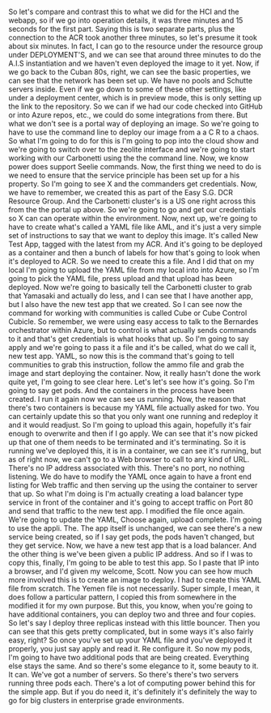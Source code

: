So let's compare and contrast this to what we did for the HCI and the webapp, so if we go into operation
details, it was three minutes and 15 seconds for the first part.
Saying this is two separate parts, plus the connection to the ACR took another three minutes, so let's
presume it took about six minutes.
In fact, I can go to the resource under the resource group under DEPLOYMENT'S, and we can see that
around three minutes to do the A.I.S instantiation and we haven't even deployed the image to it yet.
Now, if we go back to the Cuban 80s, right, we can see the basic properties, we can see that the
network has been set up.
We have no pools and Schutte servers inside.
Even if we go down to some of these other settings, like under a deployment center, which is in preview
mode, this is only setting up the link to the repository.
So we can if we had our code checked into GitHub or into Azure repos, etc., we could do some integrations
from there.
But what we don't see is a portal way of deploying an image.
So we're going to have to use the command line to deploy our image from a a C R to a chaos.
So what I'm going to do for this is I'm going to pop into the cloud show and we're going to switch over
to the zeolite interface and we're going to start working with our Carbonetti using the the command
line.
Now, we know power does support Seelie commands.
Now, the first thing we need to do is we need to ensure that the service principle has been set up
for a his property.
So I'm going to see X and the commanders get credentials.
Now, we have to remember, we created this as part of the Easy S.G. DCR Resource Group.
And the Carbonetti cluster's is a US one right across this from the the portal up above.
So we're going to go and get our credentials so X can can operate within the environment.
Now, next up, we're going to have to create what's called a YAML file like AML, and it's just a very
simple set of instructions to say that we want to deploy this image.
It's called New Test App, tagged with the latest from my ACR.
And it's going to be deployed as a container and then a bunch of labels for how that's going to look
when it's deployed to ACR.
So we need to create this a file.
And I did that on my local I'm going to upload the YAML file from my local into into Azure, so I'm
going to pick the YAML file, press upload and that upload has been deployed.
Now we're going to basically tell the Carbonetti cluster to grab that Yamasaki and actually do less,
and I can see that I have another app, but I also have the new test app that we created.
So I can see now the command for working with communities is called Cube or Cube Control Cubicle.
So remember, we were using easy access to talk to the Bernardes orchestrator within Azure, but to
control is what actually sends commands to it and that's get credentials is what hooks that up.
So I'm going to say apply and we're going to pass it a file and it's be called, what do we call it,
new test app.
YAML, so now this is the command that's going to tell communities to grab this instruction, follow
the ammo file and grab the image and start deploying the container.
Now, it really hasn't done the work quite yet, I'm going to see clear here.
Let's let's see how it's going.
So I'm going to say get pods.
And the containers in the process have been created.
I run it again now we can see us running.
Now, the reason that there's two containers is because my YAML file actually asked for two.
You can certainly update this so that you only want one running and redeploy it and it would readjust.
So I'm going to upload this again, hopefully it's fair enough to overwrite and then if I go apply.
We can see that it's now picked up that one of them needs to be terminated and it's terminating.
So it is running we've deployed this, it is in a container, we can see it's running, but as of right
now, we can't go to a Web browser to call to any kind of URL.
There's no IP address associated with this.
There's no port, no nothing listening.
We do have to modify the YAML once again to have a front end listing for Web traffic and then serving
up the using the container to server that up.
So what I'm doing is I'm actually creating a load balancer type service in front of the container and
it's going to accept traffic on Port 80 and send that traffic to the new test app.
I modified the file once again.
We're going to update the YAML, Choose again, upload complete.
I'm going to use the appli.
The.
The app itself is unchanged, we can see there's a new service being created, so if I say get pods,
the pods haven't changed, but they get service.
Now, we have a new test app that is a load balancer.
And the other thing is we've been given a public IP address.
And so if I was to copy this, finally, I'm going to be able to test this app.
So I paste that IP into a browser, and I'd given my welcome, Scott.
Now you can see how much more involved this is to create an image to deploy.
I had to create this YAML file from scratch.
The Yemen file is not necessarily.
Super simple, I mean, it does follow a particular pattern, I copied this from somewhere in the modified
it for my own purpose.
But this, you know, when you're going to have additional containers, you can deploy two and three
and four copies.
So let's say I deploy three replicas instead with this little bouncer.
Then you can see that this gets pretty complicated, but in some ways it's also fairly easy, right?
So once you've set up your YAML file and you've deployed it properly, you just say apply and read it.
Re configure it.
So now my pods, I'm going to have two additional pods that are being created.
Everything else stays the same.
And so there's some elegance to it, some beauty to it.
It can.
We've got a number of servers.
So there's there's two servers running three pods each.
There's a lot of computing power behind this for the simple app.
But if you do need it, it's definitely it's definitely the way to go for big clusters in enterprise
grade environments.
